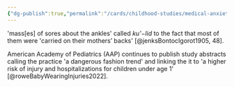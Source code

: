```yaml
---
{"dg-publish":true,"permalink":"/cards/childhood-studies/medical-anxiety-over-babies-being-carried/","created":"2024-03-25T13:17:45.334+08:00","updated":"2024-07-31T16:18:16.503+08:00"}
---
```


'mass[es] of sores about the ankles' called *ku'−lid* to the fact that most of them were 'carried on their mothers’ backs' [@jenksBontocIgorot1905, 48].

American Academy of Pediatrics (AAP) continues to publish study abstracts calling the practice 'a dangerous fashion trend' and linking the it to 'a higher risk of injury and hospitalizations for children under age 1' [@roweBabyWearingInjuries2022].